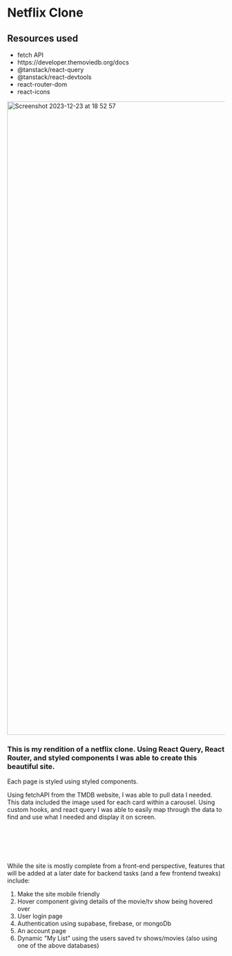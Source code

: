 <h1>Netflix Clone</h1>

<h2>Resources used </h2>
<ul>
 <li>fetch API</li>
 <li>https://developer.themoviedb.org/docs</li>
<li>@tanstack/react-query</li>
<li>@tanstack/react-devtools</li>
<li>react-router-dom</li>
<li>react-icons</li>
</ul>
<img width="1463" alt="Screenshot 2023-12-23 at 18 52 57" src="https://github.com/lesliemw/netflix-clone/assets/114259884/47cad75e-2538-4e53-a848-f4315ed48de6">
 
<h3>This is my rendition of a netflix clone. Using React Query, React Router, and styled components I was able to create this beautiful site.</h3>
<p>Each page is styled using styled components. </p>
<p>Using fetchAPI from the TMDB website, I was able to pull data I needed. This data included the image used for each card within a carousel. Using custom hooks, and react query I was able to easily map through the data to find and use what I needed and display it on screen.</p>

 <br>
  <br>

 <br>
 <br>

<p>While the site is mostly complete from a front-end perspective, features that will be added at a later date for backend tasks (and a few frontend tweaks) include:</p>
<ol>
 <li>Make the site mobile friendly</li>
  <li>Hover component giving details of the movie/tv show being hovered over</li>
  <li>User login page</li>
  <li>Authentication using supabase, firebase, or mongoDb</li>
  <li>An account page</li>
  <li>Dynamic "My List" using the users saved tv shows/movies (also using one of the above databases)</li>
</ol>
